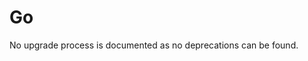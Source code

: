 <!-- NOTE: THIS FILE IS AUTOGENERATED. DO NOT EDIT BY HAND. -->
<!-- see templates/registry/markdown/attribute_namespace.md.j2 -->

# Go

No upgrade process is documented as no deprecations can be found.




